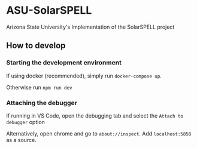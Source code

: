 # ASU-SolarSPELL
Arizona State University's Implementation of the SolarSPELL project

## How to develop


### Starting the development environment
If using docker (recommended), simply run `docker-compose up`.

Otherwise run `npm run dev`



### Attaching the debugger
If running in VS Code, open the debugging tab and select the `Attach to debugger` option

Alternatively, open chrome and go to `about://inspect`. Add `localhost:5858` as a source.